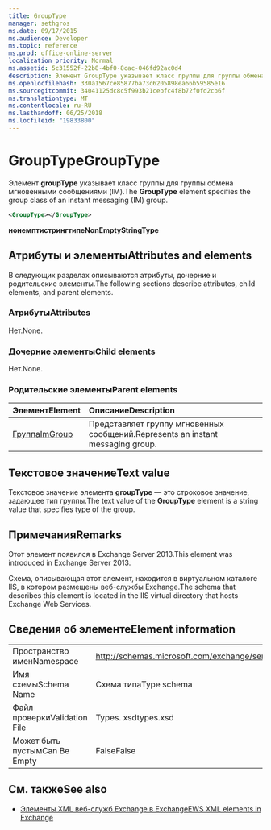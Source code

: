 ```yaml
---
title: GroupType
manager: sethgros
ms.date: 09/17/2015
ms.audience: Developer
ms.topic: reference
ms.prod: office-online-server
localization_priority: Normal
ms.assetid: 5c31552f-22b8-4bf0-8cac-046fd92ac0d4
description: Элемент GroupType указывает класс группы для группы обмена мгновенными сообщениями (IM).
ms.openlocfilehash: 330a1567ce85877ba73c6205898ea66b59585e16
ms.sourcegitcommit: 34041125dc8c5f993b21cebfc4f8b72f0fd2cb6f
ms.translationtype: MT
ms.contentlocale: ru-RU
ms.lasthandoff: 06/25/2018
ms.locfileid: "19833800"
---
```

# <a name="grouptype"></a><span data-ttu-id="fc3dc-103">GroupType</span><span class="sxs-lookup"><span data-stu-id="fc3dc-103">GroupType</span></span>

<span data-ttu-id="fc3dc-104">Элемент **groupType** указывает класс группы для группы обмена мгновенными сообщениями (IM).</span><span class="sxs-lookup"><span data-stu-id="fc3dc-104">The **GroupType** element specifies the group class of an instant messaging (IM) group.</span></span> 
  
```XML
<GroupType></GroupType>
```

 <span data-ttu-id="fc3dc-105">**нонемптистрингтипе**</span><span class="sxs-lookup"><span data-stu-id="fc3dc-105">**NonEmptyStringType**</span></span>
## <a name="attributes-and-elements"></a><span data-ttu-id="fc3dc-106">Атрибуты и элементы</span><span class="sxs-lookup"><span data-stu-id="fc3dc-106">Attributes and elements</span></span>

<span data-ttu-id="fc3dc-107">В следующих разделах описываются атрибуты, дочерние и родительские элементы.</span><span class="sxs-lookup"><span data-stu-id="fc3dc-107">The following sections describe attributes, child elements, and parent elements.</span></span>
  
### <a name="attributes"></a><span data-ttu-id="fc3dc-108">Атрибуты</span><span class="sxs-lookup"><span data-stu-id="fc3dc-108">Attributes</span></span>

<span data-ttu-id="fc3dc-109">Нет.</span><span class="sxs-lookup"><span data-stu-id="fc3dc-109">None.</span></span>
  
### <a name="child-elements"></a><span data-ttu-id="fc3dc-110">Дочерние элементы</span><span class="sxs-lookup"><span data-stu-id="fc3dc-110">Child elements</span></span>

<span data-ttu-id="fc3dc-111">Нет.</span><span class="sxs-lookup"><span data-stu-id="fc3dc-111">None.</span></span>
  
### <a name="parent-elements"></a><span data-ttu-id="fc3dc-112">Родительские элементы</span><span class="sxs-lookup"><span data-stu-id="fc3dc-112">Parent elements</span></span>

|<span data-ttu-id="fc3dc-113">**Элемент**</span><span class="sxs-lookup"><span data-stu-id="fc3dc-113">**Element**</span></span>|<span data-ttu-id="fc3dc-114">**Описание**</span><span class="sxs-lookup"><span data-stu-id="fc3dc-114">**Description**</span></span>|
|:-----|:-----|
|[<span data-ttu-id="fc3dc-115">Группа</span><span class="sxs-lookup"><span data-stu-id="fc3dc-115">ImGroup</span></span>](imgroup.md) <br/> |<span data-ttu-id="fc3dc-116">Представляет группу мгновенных сообщений.</span><span class="sxs-lookup"><span data-stu-id="fc3dc-116">Represents an instant messaging group.</span></span>  <br/> |
   
## <a name="text-value"></a><span data-ttu-id="fc3dc-117">Текстовое значение</span><span class="sxs-lookup"><span data-stu-id="fc3dc-117">Text value</span></span>

<span data-ttu-id="fc3dc-118">Текстовое значение элемента **groupType** — это строковое значение, задающее тип группы.</span><span class="sxs-lookup"><span data-stu-id="fc3dc-118">The text value of the **GroupType** element is a string value that specifies type of the group.</span></span> 
  
## <a name="remarks"></a><span data-ttu-id="fc3dc-119">Примечания</span><span class="sxs-lookup"><span data-stu-id="fc3dc-119">Remarks</span></span>

<span data-ttu-id="fc3dc-120">Этот элемент появился в Exchange Server 2013.</span><span class="sxs-lookup"><span data-stu-id="fc3dc-120">This element was introduced in Exchange Server 2013.</span></span>
  
<span data-ttu-id="fc3dc-121">Схема, описывающая этот элемент, находится в виртуальном каталоге IIS, в котором размещены веб-службы Exchange.</span><span class="sxs-lookup"><span data-stu-id="fc3dc-121">The schema that describes this element is located in the IIS virtual directory that hosts Exchange Web Services.</span></span>
  
## <a name="element-information"></a><span data-ttu-id="fc3dc-122">Сведения об элементе</span><span class="sxs-lookup"><span data-stu-id="fc3dc-122">Element information</span></span>

|||
|:-----|:-----|
|<span data-ttu-id="fc3dc-123">Пространство имен</span><span class="sxs-lookup"><span data-stu-id="fc3dc-123">Namespace</span></span>  <br/> |http://schemas.microsoft.com/exchange/services/2006/types  <br/> |
|<span data-ttu-id="fc3dc-124">Имя схемы</span><span class="sxs-lookup"><span data-stu-id="fc3dc-124">Schema Name</span></span>  <br/> |<span data-ttu-id="fc3dc-125">Схема типа</span><span class="sxs-lookup"><span data-stu-id="fc3dc-125">Type schema</span></span>  <br/> |
|<span data-ttu-id="fc3dc-126">Файл проверки</span><span class="sxs-lookup"><span data-stu-id="fc3dc-126">Validation File</span></span>  <br/> |<span data-ttu-id="fc3dc-127">Types. xsd</span><span class="sxs-lookup"><span data-stu-id="fc3dc-127">types.xsd</span></span>  <br/> |
|<span data-ttu-id="fc3dc-128">Может быть пустым</span><span class="sxs-lookup"><span data-stu-id="fc3dc-128">Can Be Empty</span></span>  <br/> |<span data-ttu-id="fc3dc-129">False</span><span class="sxs-lookup"><span data-stu-id="fc3dc-129">False</span></span>  <br/> |
   
## <a name="see-also"></a><span data-ttu-id="fc3dc-130">См. также</span><span class="sxs-lookup"><span data-stu-id="fc3dc-130">See also</span></span>



- [<span data-ttu-id="fc3dc-131">Элементы XML веб-служб Exchange в Exchange</span><span class="sxs-lookup"><span data-stu-id="fc3dc-131">EWS XML elements in Exchange</span></span>](ews-xml-elements-in-exchange.md)

